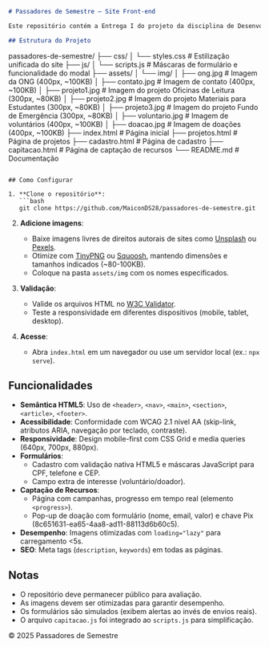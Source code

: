 ```markdown
# Passadores de Semestre — Site Front-end

Este repositório contém a Entrega I do projeto da disciplina de Desenvolvimento Front-end do UDF, focado na criação de uma plataforma web para ONGs, com ênfase em semântica HTML5, acessibilidade (WCAG 2.1), responsividade e desempenho.

## Estrutura do Projeto

```
passadores-de-semestre/
├── css/
│   └── styles.css           # Estilização unificada do site
├── js/
│   └── scripts.js           # Máscaras de formulário e funcionalidade do modal
├── assets/
│   └── img/
│       ├── ong.jpg         # Imagem da ONG (400px, ~100KB)
│       ├── contato.jpg     # Imagem de contato (400px, ~100KB)
│       ├── projeto1.jpg    # Imagem do projeto Oficinas de Leitura (300px, ~80KB)
│       ├── projeto2.jpg    # Imagem do projeto Materiais para Estudantes (300px, ~80KB)
│       ├── projeto3.jpg    # Imagem do projeto Fundo de Emergência (300px, ~80KB)
│       ├── voluntario.jpg  # Imagem de voluntários (400px, ~100KB)
│       ├── doacao.jpg      # Imagem de doações (400px, ~100KB)
├── index.html              # Página inicial
├── projetos.html           # Página de projetos
├── cadastro.html           # Página de cadastro
├── capitacao.html          # Página de captação de recursos
└── README.md               # Documentação
```

## Como Configurar

1. **Clone o repositório**:
   ```bash
   git clone https://github.com/MaiconDS28/passadores-de-semestre.git
   ```

2. **Adicione imagens**:
   - Baixe imagens livres de direitos autorais de sites como [Unsplash](https://unsplash.com) ou [Pexels](https://pexels.com).
   - Otimize com [TinyPNG](https://tinypng.com) ou [Squoosh](https://squoosh.app), mantendo dimensões e tamanhos indicados (~80-100KB).
   - Coloque na pasta `assets/img` com os nomes especificados.

3. **Validação**:
   - Valide os arquivos HTML no [W3C Validator](https://validator.w3.org).
   - Teste a responsividade em diferentes dispositivos (mobile, tablet, desktop).

4. **Acesse**:
   - Abra `index.html` em um navegador ou use um servidor local (ex.: `npx serve`).

## Funcionalidades

- **Semântica HTML5**: Uso de `<header>`, `<nav>`, `<main>`, `<section>`, `<article>`, `<footer>`.
- **Acessibilidade**: Conformidade com WCAG 2.1 nível AA (skip-link, atributos ARIA, navegação por teclado, contraste).
- **Responsividade**: Design mobile-first com CSS Grid e media queries (640px, 700px, 880px).
- **Formulários**:
  - Cadastro com validação nativa HTML5 e máscaras JavaScript para CPF, telefone e CEP.
  - Campo extra de interesse (voluntário/doador).
- **Captação de Recursos**:
  - Página com campanhas, progresso em tempo real (elemento `<progress>`).
  - Pop-up de doação com formulário (nome, email, valor) e chave Pix (8c651631-ea65-4aa8-ad11-88113d6b60c5).
- **Desempenho**: Imagens otimizadas com `loading="lazy"` para carregamento <5s.
- **SEO**: Meta tags (`description`, `keywords`) em todas as páginas.

## Notas

- O repositório deve permanecer público para avaliação.
- As imagens devem ser otimizadas para garantir desempenho.
- Os formulários são simulados (exibem alertas ao invés de envios reais).
- O arquivo `capitacao.js` foi integrado ao `scripts.js` para simplificação.

© 2025 Passadores de Semestre
```